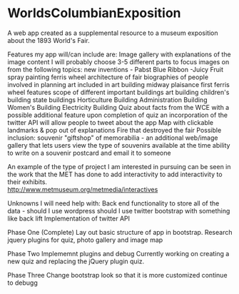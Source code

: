 WorldsColumbianExposition
=========================

A web app created as a supplemental resource to a museum exposition about the 1893 World's Fair.

Features my app will/can include are:
Image gallery with explanations of the image content 
I will probably choose 3-5 different parts to focus images on from the following topics:
  new inventions
     - Pabst Blue Ribbon
     -Juicy Fruit
      spray painting
      ferris wheel
      architecture of fair
      biographies of people involved in planning
      art included in art building
      midway plaisance
      first ferris wheel features
      scope of different important buildings
        art building
        children's building
        state buildings
        Horticulture Building
        Administration Building
        Women's Building
        Electricity Building
  Quiz about facts from the WCE with a possible additional feature
      upon completion of quiz an incorporation of the twitter API will allow people to tweet about the app 
  Map with clickable landmarks & pop out of explanations 
  Fire that destroyed the fair
  Possible inclusion:
      souvenir "giftshop" of memorabilia - an additional web/image gallery that lets users view the type of souvenirs available at the time 
      ability to write on a souvenir postcard and email it to someone

An example of the type of project I am interested in pursuing can be seen in the work that the MET has done to add interactivity to add interactivity to their exhibits.  
http://www.metmuseum.org/metmedia/interactives

Unknowns I will need help with: 
Back end functionality to store all of the data - 
should I use wordpress 
should I use twitter bootstrap with something like back lift
Implementation of twitter API



Phase One (Complete)
Lay out basic structure of app in bootstrap.
Research jquery plugins for quiz, photo gallery and image map

Phase Two 
Implememnt plugins and debug
Currently working on creating a new quiz and replacing the jQuery plugin quiz.

Phase Three 
Change bootstrap look so that it is more customized
continue to debugg

